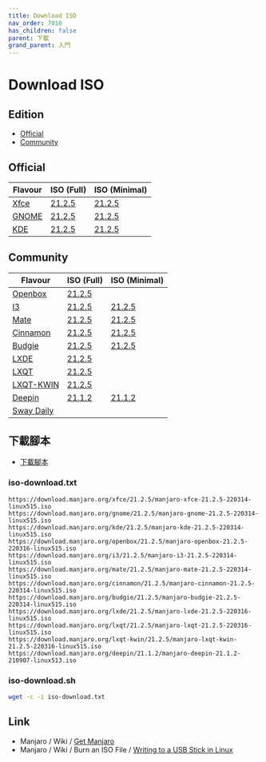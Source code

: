 ```yaml
---
title: Download ISO
nav_order: 7010
has_children: false
parent: 下載
grand_parent: 入門
---
```




# Download ISO

## Edition

* [Official](https://manjaro.org/download/)
* [Community](https://manjaro.org/download/#Community)


## Official

| Flavour | ISO (Full) | ISO (Minimal) |
| --- | --- | --- |
| [Xfce](https://manjaro.org/downloads/official/xfce/) | [21.2.5](https://download.manjaro.org/xfce/21.2.5/manjaro-xfce-21.2.5-220314-linux515.iso) | [21.2.5](https://download.manjaro.org/xfce/21.2.5/manjaro-xfce-21.2.5-minimal-220314-linux515.iso) |
| [GNOME](https://manjaro.org/downloads/official/gnome/) | [21.2.5](https://download.manjaro.org/gnome/21.2.5/manjaro-gnome-21.2.5-220314-linux515.iso) | [21.2.5](https://download.manjaro.org/gnome/21.2.5/manjaro-gnome-21.2.5-minimal-220314-linux515.iso) |
| [KDE](https://manjaro.org/downloads/official/kde/) | [21.2.5](https://download.manjaro.org/kde/21.2.5/manjaro-kde-21.2.5-220314-linux515.iso) | [21.2.5](https://download.manjaro.org/kde/21.2.5/manjaro-kde-21.2.5-minimal-220314-linux515.iso) |


## Community

| Flavour | ISO (Full) | ISO (Minimal) |
| --- | --- | --- |
| [Openbox](https://manjaro.org/downloads/community/openbox/) | [21.2.5](https://download.manjaro.org/openbox/21.2.5/manjaro-openbox-21.2.5-220316-linux515.iso) |  |
| [I3](https://manjaro.org/downloads/community/i3/) | [21.2.5](https://download.manjaro.org/i3/21.2.5/manjaro-i3-21.2.5-220314-linux515.iso) | [21.2.5](https://download.manjaro.org/i3/21.2.5/manjaro-i3-21.2.5-minimal-220314-linux515.iso) |
| [Mate](https://manjaro.org/downloads/community/mate/) | [21.2.5](https://download.manjaro.org/mate/21.2.5/manjaro-mate-21.2.5-220314-linux515.iso) | [21.2.5](https://download.manjaro.org/mate/21.2.5/manjaro-mate-21.2.5-minimal-220314-linux515.iso) |
| [Cinnamon](https://manjaro.org/downloads/community/cinnamon/) | [21.2.5](https://download.manjaro.org/cinnamon/21.2.5/manjaro-cinnamon-21.2.5-220314-linux515.iso) | [21.2.5](https://download.manjaro.org/cinnamon/21.2.5/manjaro-cinnamon-21.2.5-minimal-220314-linux515.iso) |
| [Budgie](https://manjaro.org/downloads/community/budgie/) | [21.2.5](https://download.manjaro.org/budgie/21.2.5/manjaro-budgie-21.2.5-220314-linux515.iso) | [21.2.5](https://download.manjaro.org/budgie/21.2.5/manjaro-budgie-21.2.5-minimal-220314-linux515.iso)
| [LXDE](https://manjaro.org/downloads/community/lxde/) | [21.2.5](https://download.manjaro.org/lxde/21.2.5/manjaro-lxde-21.2.5-220316-linux515.iso) |  |
| [LXQT](https://manjaro.org/downloads/community/lxqt/) | [21.2.5](https://download.manjaro.org/lxqt/21.2.5/manjaro-lxqt-21.2.5-220316-linux515.iso) |  |
| [LXQT-KWIN](https://manjaro.org/downloads/community/lxqt-kwin/) | [21.2.5](https://download.manjaro.org/lxqt-kwin/21.2.5/manjaro-lxqt-kwin-21.2.5-220316-linux515.iso) |  |
| [Deepin](https://manjaro.org/downloads/community/deepin/) | [21.1.2](https://download.manjaro.org/deepin/21.1.2/manjaro-deepin-21.1.2-210907-linux513.iso) | [21.1.2](https://download.manjaro.org/deepin/21.1.2/manjaro-deepin-21.1.2-minimal-210907-linux513.iso) |
| [Sway Daily](https://manjaro-sway.download/) |  |  |


## 下載腳本

* [下載腳本](https://github.com/samwhelp/note-about-grub/tree/gh-pages/_demo/prototype/boot_iso/demo_41_custom/Manjaro/latest/iso)

### iso-download.txt

```
https://download.manjaro.org/xfce/21.2.5/manjaro-xfce-21.2.5-220314-linux515.iso
https://download.manjaro.org/gnome/21.2.5/manjaro-gnome-21.2.5-220314-linux515.iso
https://download.manjaro.org/kde/21.2.5/manjaro-kde-21.2.5-220314-linux515.iso
https://download.manjaro.org/openbox/21.2.5/manjaro-openbox-21.2.5-220316-linux515.iso
https://download.manjaro.org/i3/21.2.5/manjaro-i3-21.2.5-220314-linux515.iso
https://download.manjaro.org/mate/21.2.5/manjaro-mate-21.2.5-220314-linux515.iso
https://download.manjaro.org/cinnamon/21.2.5/manjaro-cinnamon-21.2.5-220314-linux515.iso
https://download.manjaro.org/budgie/21.2.5/manjaro-budgie-21.2.5-220314-linux515.iso
https://download.manjaro.org/lxde/21.2.5/manjaro-lxde-21.2.5-220316-linux515.iso
https://download.manjaro.org/lxqt/21.2.5/manjaro-lxqt-21.2.5-220316-linux515.iso
https://download.manjaro.org/lxqt-kwin/21.2.5/manjaro-lxqt-kwin-21.2.5-220316-linux515.iso
https://download.manjaro.org/deepin/21.1.2/manjaro-deepin-21.1.2-210907-linux513.iso
```

### iso-download.sh

``` sh
wget -c -i iso-download.txt
```


## Link

* Manjaro / Wiki / [Get Manjaro](https://wiki.manjaro.org/index.php/Main_Page#Get_Manjaro)
* Manjaro / Wiki / Burn an ISO File / [Writing to a USB Stick in Linux](https://wiki.manjaro.org/index.php/Burn_an_ISO_File#Writing_to_a_USB_Stick_in_Linux)
